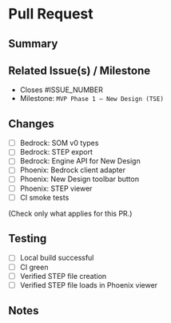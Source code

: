 # Pull Request

## Summary
<!-- Short description of the changes. -->

## Related Issue(s) / Milestone
- Closes #ISSUE_NUMBER  
- Milestone: `MVP Phase 1 — New Design (TSE)`

## Changes
- [ ] Bedrock: SOM v0 types  
- [ ] Bedrock: STEP export  
- [ ] Bedrock: Engine API for New Design  
- [ ] Phoenix: Bedrock client adapter  
- [ ] Phoenix: New Design toolbar button  
- [ ] Phoenix: STEP viewer  
- [ ] CI smoke tests  

(Check only what applies for this PR.)

## Testing
- [ ] Local build successful
- [ ] CI green
- [ ] Verified STEP file creation
- [ ] Verified STEP file loads in Phoenix viewer

## Notes
<!-- Any extra context, design decisions, or follow-ups. -->
